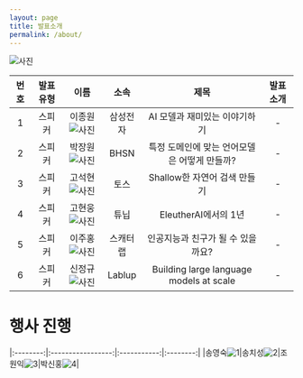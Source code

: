 ```yaml
---
layout: page
title: 발표소개
permalink: /about/
---
```



![사진](pic/a.png)


    

|번호|발표 유형|이름|소속|제목|발표 소개|
|:---:|:-----------------:|:-----------:|:--------:|:--------:|:--------:|
|1|스피커|이종원![사진](pic/jongw.jpg)|삼성전자|AI 모델과 재미있는 이야기하기|-|    
|2|스피커|박장원![사진](pic/pjw.jpg)|BHSN|특정 도메인에 맞는 언어모델은 어떻게 만들까?|-|     
|3|스피커|고석현![사진](pic/noha.png)|토스|Shallow한 자연어 검색 만들기|-|     
|4|스피커|고현웅![사진](pic/gohw.png)|튜닙|EleutherAI에서의 1년|-|       
|5|스피커|이주홍![사진](pic/ljhong.png)|스캐터랩|인공지능과 친구가 될 수 있을까요?|-|   
|6|스피커|신정규![사진](spic/sinjk.jpg)|Lablup|Building large language models at scale|-|            


    
# 행사 진행



|:--------:|:-----------------:|:-----------:|:--------:|
|송영숙![1](pic/song.png)|송치성![2](pic/chisung.jpg)|조원익![3](pic/jwani.png)|박신홍![4](pic/sinhongpark.jpg)|     







